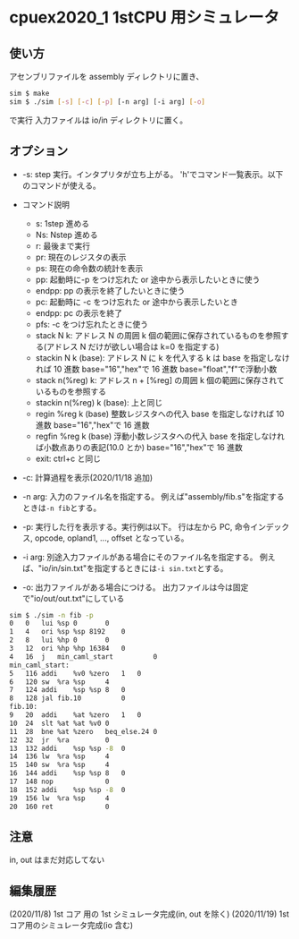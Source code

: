 # cpuex2020_1 1stCPU 用シミュレータ

## 使い方

アセンブリファイルを assembly ディレクトリに置き、

```bash
sim $ make
sim $ ./sim [-s] [-c] [-p] [-n arg] [-i arg] [-o]
```

で実行
入力ファイルは io/in ディレクトリに置く。

## オプション

- -s:
  step 実行。インタプリタが立ち上がる。
  'h'でコマンド一覧表示。以下のコマンドが使える。

- コマンド説明

  - s: 1step 進める
  - Ns: Nstep 進める
  - r: 最後まで実行
  - pr: 現在のレジスタの表示
  - ps: 現在の命令数の統計を表示
  - pp: 起動時に-p をつけ忘れた or 途中から表示したいときに使う
  - endpp: pp の表示を終了したいときに使う
  - pc: 起動時に -c をつけ忘れた or 途中から表示したいとき
  - endpp: pc の表示を終了
  - pfs: -c をつけ忘れたときに使う
  - stack N k: アドレス N の周囲 k 個の範囲に保存されているものを参照する(アドレス N だけが欲しい場合は k=0 を指定する)
  - stackin N k (base): アドレス N に k を代入する k は base を指定しなければ 10 進数 base="16","hex"で 16 進数 base="float","f"で浮動小数
  - stack n(%reg) k: アドレス n + [%reg] の周囲 k 個の範囲に保存されているものを参照する
  - stackin n(%reg) k (base): 上と同じ
  - regin %reg k (base) 整数レジスタへの代入 base を指定しなければ 10 進数 base="16","hex"で 16 進数
  - regfin %reg k (base) 浮動小数レジスタへの代入 base を指定しなければ小数点ありの表記(10.0 とか) base="16","hex"で 16 進数
  - exit: ctrl+c と同じ

- -c:
  計算過程を表示(2020/11/18 追加)

- -n arg:
  入力のファイル名を指定する。
  例えば"assembly/fib.s"を指定するときは`-n fib`とする。

- -p:
  実行した行を表示する。実行例は以下。
  行は左から PC, 命令インデックス, opcode, opland1, ..., offset となっている。

- -i arg:
  別途入力ファイルがある場合にそのファイル名を指定する。
  例えば、"io/in/sin.txt"を指定するときには`-i sin.txt`とする。

- -o:
  出力ファイルがある場合につける。
  出力ファイルは今は固定で"io/out/out.txt"にしている

```bash
sim $ ./sim -n fib -p
0	0	lui	%sp	0		0
1	4	ori	%sp	%sp	8192	0
2	8	lui	%hp	0		0
3	12	ori	%hp	%hp	16384	0
4	16	j	min_caml_start			0
min_caml_start:
5	116	addi	%v0	%zero	1	0
6	120	sw	%ra	%sp		4
7	124	addi	%sp	%sp	8	0
8	128	jal	fib.10			0
fib.10:
9	20	addi	%at	%zero	1	0
10	24	slt	%at	%at	%v0	0
11	28	bne	%at	%zero	beq_else.24	0
12	32	jr	%ra			0
13	132	addi	%sp	%sp	-8	0
14	136	lw	%ra	%sp		4
15	140	sw	%ra	%sp		4
16	144	addi	%sp	%sp	8	0
17	148	nop				0
18	152	addi	%sp	%sp	-8	0
19	156	lw	%ra	%sp		4
20	160	ret				0
```

## 注意

in, out はまだ対応してない

## 編集履歴

(2020/11/8) 1st コア 用の 1st シミュレータ完成(in, out を除く)
(2020/11/19) 1st コア用のシミュレータ完成(io 含む)
